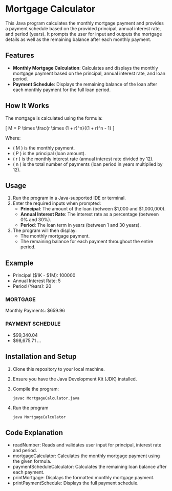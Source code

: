 # Mortgage Calculator

This Java program calculates the monthly mortgage payment and provides a payment schedule based on the provided principal, annual interest rate, and period (years). It prompts the user for input and outputs the mortgage details as well as the remaining balance after each monthly payment.

## Features

- **Monthly Mortgage Calculation**: Calculates and displays the monthly mortgage payment based on the principal, annual interest rate, and loan period.
- **Payment Schedule**: Displays the remaining balance of the loan after each monthly payment for the full loan period.

## How It Works

The mortgage is calculated using the formula:

\[
M = P \times \frac{r \times (1 + r)^n}{(1 + r)^n - 1}
\]

Where:
- \( M \) is the monthly payment.
- \( P \) is the principal (loan amount).
- \( r \) is the monthly interest rate (annual interest rate divided by 12).
- \( n \) is the total number of payments (loan period in years multiplied by 12).

## Usage

1. Run the program in a Java-supported IDE or terminal.
2. Enter the required inputs when prompted:
   - **Principal**: The amount of the loan (between $1,000 and $1,000,000).
   - **Annual Interest Rate**: The interest rate as a percentage (between 0% and 30%).
   - **Period**: The loan term in years (between 1 and 30 years).
3. The program will then display:
   - The monthly mortgage payment.
   - The remaining balance for each payment throughout the entire period.

## Example

- Principal ($1K - $1M): 100000 
- Annual Interest Rate: 5 
- Period (Years): 20

### MORTGAGE
Monthly Payments: $659.96

### PAYMENT SCHEDULE
- $99,340.04 
- $98,675.71 ...


## Installation and Setup

1. Clone this repository to your local machine.
2. Ensure you have the Java Development Kit (JDK) installed.
3. Compile the program:

   ```javac MortgageCalculator.java```
4. Run the program 

   ```java MortgageCalculator ```

## Code Explanation
- readNumber: Reads and validates user input for principal, interest rate and period.
- mortgageCalculator: Calculates the monthly mortgage payment using the given formula.
- paymentScheduleCalculator: Calculates the remaining loan balance after each payment.
- printMortgage: Displays the formatted monthly mortgage payment.
- printPaymentSchedule: Displays the full payment schedule.

